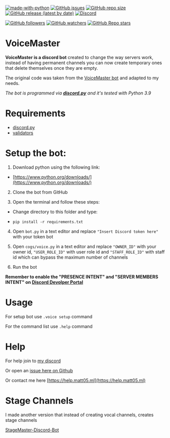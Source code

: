 [![made-with-python](https://img.shields.io/badge/Made%20with-Python-1f425f.svg)](https://www.python.org/)
[![GitHub issues](https://img.shields.io/github/issues/Matt0550/VoiceMaster-Discord-Bot)](https://github.com/Matt0550/VoiceMaster-Discord-Bot/issues)
[![GitHub repo size](https://img.shields.io/github/repo-size/Matt0550/VoiceMaster-Discord-Bot)](https://github.com/Matt0550/VoiceMaster-Discord-Bot/)
[![GitHub release (latest by date)](https://img.shields.io/github/downloads/Matt0550/VoiceMaster-Discord-Bot/latest/total)](https://github.com/Matt0550/VoiceMaster-Discord-Bot/releases)
[![Discord](https://img.shields.io/discord/828990499507404820)](https://discord.gg/5WrVyQKWAr)

[![GitHub followers](https://img.shields.io/github/followers/Matt0550?style=social)](https://github.com/Matt0550?tab=followers)
[![GitHub watchers](https://img.shields.io/github/watchers/Matt0550/VoiceMaster-Discord-Bot?style=social)](https://github.com/Matt0550/VoiceMaster-Discord-Bot/watchers)
[![GitHub Repo stars](https://img.shields.io/github/stars/Matt0550/VoiceMaster-Discord-Bot?style=social)](https://github.com/Matt0550/VoiceMaster-Discord-Bot/stargazers)
# VoiceMaster

**VoiceMaster is a discord bot** created to change the way servers work, instead of having permanent channels you can now create temporary ones that delete themselves once they are empty.

The original code was taken from the [VoiceMaster bot](https://github.com/SamSanai/VoiceMaster-Discord-Bot) and adapted to my needs.

_The bot is programmed via [**discord.py**](https://pypi.org/project/discord.py/) and it's tested with Python 3.9_
# Requirements
- [discord.py](https://pypi.org/project/discord.py/)
- [validators](https://pypi.org/project/validators/)
# Setup the bot:

1. Download python using the following link:

- [https://www.python.org/downloads/](https://www.python.org/downloads/)

2. Clone the bot from GitHub

3. Open the terminal and follow these steps:

- Change directory to this folder and type:

- `pip install -r requirements.txt`

4. Open `bot.py` in a text editor and replace `"Insert Discord token here"` with your token bot

5. Open `cogs/voice.py` in a text editor and replace `"OWNER_ID"` with your owner id, `"USER_ROLE_ID"` with user role id and `"STAFF_ROLE_ID"` with staff id which can bypass the maximum number of channels

6. Run the bot

**Remember to enable the "PRESENCE INTENT" and "SERVER MEMBERS INTENT" on [Discord Devolper Portal](https://discord.com/developers/applications/)**
# Usage
For setup bot use `.voice setup` command

For the command list use `.help` command

# Help
For help join to [my discord](https://discord.gg/5WrVyQKWAr)

Or open an [issue here on Github](https://github.com/Matt0550/VoiceMaster-Discord-Bot/issues)

Or contact me here [https://help.matt05.ml](https://help.matt05.ml)

# Stage Channels
I made another version that instead of creating vocal channels, creates stage channels

[StageMaster-Discord-Bot](https://github.com/Matt0550/StageMaster-Discord-Bot)
